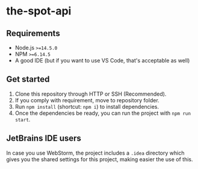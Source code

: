 # the-spot-api

## Requirements
* Node.js `>=14.5.0`
* NPM `>=6.14.5`
* A good IDE (but if you want to use VS Code, that's acceptable as well)

## Get started
1. Clone this repository through HTTP or SSH (Recommended).
2. If you comply with requirement, move to repository folder.
3. Run `npm install` (shortcut: `npm i`) to install dependencies.
4. Once the dependencies be ready, you can run the project with `npm run start`.

## JetBrains IDE users
In case you use WebStorm, the project includes a `.idea` directory which gives you the shared
settings for this project, making easier the use of this.

